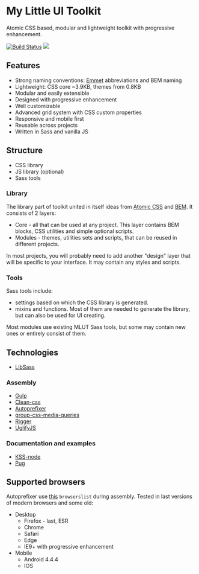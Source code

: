 # My Little UI Toolkit #
Atomic CSS based, modular and lightweight toolkit with progressive enhancement.

[![Build Status](https://travis-ci.com/mr150/mlut.svg?branch=master)](https://travis-ci.com/mr150/mlut)
[![](https://img.shields.io/npm/v/mlut.svg)](https://www.npmjs.com/package/mlut)

## Features ##
- Strong naming conventions: [Emmet](https://github.com/emmetio) abbreviations and BEM naming
- Lightweight: CSS core ~3.9KB, themes from 0.8KB
- Modular and easily extensible
- Designed with progressive enhancement
- Well customizable
- Advanced grid system with CSS custom properties
- Responsive and mobile first
- Reusable across projects
- Written in Sass and vanilla JS

## Structure ##
- CSS library
- JS library (optional)
- Sass tools

### Library ###
The library part of toolkit united in itself ideas from [Atomic CSS](https://acss.io/) and [BEM](https://bem.info/). It consists of 2 layers:

- Core - all that can be used at any project. This layer contains BEM blocks, CSS utilities and simple optional scripts.
- Modules - themes, utilities sets and scripts, that can be reused in different projects.

In most projects, you will probably need to add another "design" layer that will be specific to your interface. It may contain any styles and scripts.

### Tools ###
Sass tools include:

- settings based on which the CSS library is generated.
- mixins and functions. Most of them are needed to generate the library, but can also be used for UI creating.

Most modules use existing MLUT Sass tools, but some may contain new ones or entirely consist of them.

## Technologies ##
- [LibSass](https://github.com/sass/libsass)
### Assembly ###
- [Gulp](https://github.com/gulpjs/gulp)
- [Clean-css](https://github.com/jakubpawlowicz/clean-css)
- [Autoprefixer](https://github.com/postcss/autoprefixer)
- [group-css-media-queries](https://github.com/Se7enSky/group-css-media-queries)
- [Rigger](https://github.com/buildjs/rigger)
- [UglifyJS](https://github.com/mishoo/UglifyJS2)
### Documentation and examples ###
- [KSS-node](https://github.com/kss-node/kss-node)
- [Pug](https://github.com/pugjs/pug)

## Supported browsers ##
Autoprefixer use [this](https://github.com/mr150/mlut/blob/master/.browserslistrc) `browserslist` during assembly. Tested in last versions of modern browsers and some old:
- Desktop
	- Firefox - last, ESR
	- Chrome
	- Safari
	- Edge
	- IE9+ with progressive enhancement
- Mobile
	- Android 4.4.4
	- IOS
